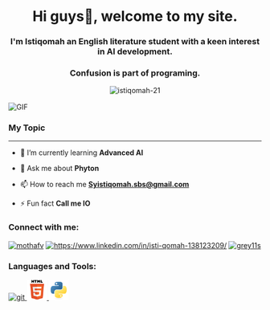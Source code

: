 <h1 align="center">Hi guys👋, welcome to my site.</h1>
<h3 align="center">I'm Istiqomah an English literature student with a keen interest in AI development.</h3>
<h3 align="center">Confusion is part of programing.</h3>
<p align="center"> <img src="https://komarev.com/ghpvc/?username=istiqomah-21&label=Profile%20views&color=0e75b6&style=flat" alt="istiqomah-21" /> </p>
<a target="_blank" align="center">
  <img align="center" top="800" height="500" width="1000" alt="GIF" src="https://media.giphy.com/media/SWoSkN6DxTszqIKEqv/giphy.gif">
</a>

### My Topic

---

- 🌱 I’m currently learning **Advanced AI**

- 💬 Ask me about **Phyton**

- 📫 How to reach me **Syistiqomah.sbs@gmail.com**

- ⚡ Fun fact **Call me IO**

<h3 align="left">Connect with me:</h3>
<p align="left">
<a href="https://twitter.com/mothafv" target="blank"><img align="center" src="https://raw.githubusercontent.com/rahuldkjain/github-profile-readme-generator/master/src/images/icons/Social/twitter.svg" alt="mothafv" height="30" width="40" /></a>
<a href="https://linkedin.com/in/https://www.linkedin.com/in/isti-qomah-138123209/" target="blank"><img align="center" src="https://raw.githubusercontent.com/rahuldkjain/github-profile-readme-generator/master/src/images/icons/Social/linked-in-alt.svg" alt="https://www.linkedin.com/in/isti-qomah-138123209/" height="30" width="40" /></a>
<a href="https://instagram.com/grey11s" target="blank"><img align="center" src="https://raw.githubusercontent.com/rahuldkjain/github-profile-readme-generator/master/src/images/icons/Social/instagram.svg" alt="grey11s" height="30" width="40" /></a>
</p>

<h3 align="left">Languages and Tools:</h3>
<p align="left"> <a href="https://git-scm.com/" target="_blank" rel="noreferrer"> <img src="https://www.vectorlogo.zone/logos/git-scm/git-scm-icon.svg" alt="git" width="40" height="40"/> </a> <a href="https://www.w3.org/html/" target="_blank" rel="noreferrer"> <img src="https://raw.githubusercontent.com/devicons/devicon/master/icons/html5/html5-original-wordmark.svg" alt="html5" width="40" height="40"/> </a> <a href="https://www.python.org" target="_blank" rel="noreferrer"> <img src="https://raw.githubusercontent.com/devicons/devicon/master/icons/python/python-original.svg" alt="python" width="40" height="40"/> </a> </p>

